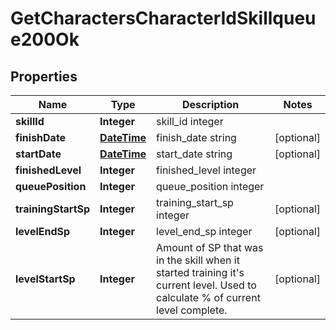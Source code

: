 
# GetCharactersCharacterIdSkillqueue200Ok

## Properties
Name | Type | Description | Notes
------------ | ------------- | ------------- | -------------
**skillId** | **Integer** | skill_id integer | 
**finishDate** | [**DateTime**](DateTime.md) | finish_date string |  [optional]
**startDate** | [**DateTime**](DateTime.md) | start_date string |  [optional]
**finishedLevel** | **Integer** | finished_level integer | 
**queuePosition** | **Integer** | queue_position integer | 
**trainingStartSp** | **Integer** | training_start_sp integer |  [optional]
**levelEndSp** | **Integer** | level_end_sp integer |  [optional]
**levelStartSp** | **Integer** | Amount of SP that was in the skill when it started training it&#39;s current level. Used to calculate % of current level complete. |  [optional]



